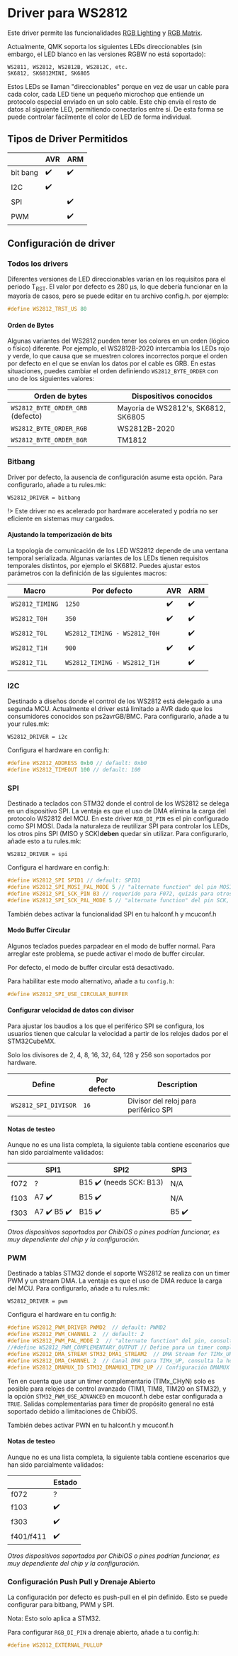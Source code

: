 # Driver para WS2812
Este driver permite las funcionalidades [RGB Lighting](es/feature_rgblight.md) y [RGB Matrix](es/feature_rgb_matrix.md).

Actualmente, QMK soporta los siguientes LEDs direccionables (sin embargo, el LED blanco en las versiones RGBW no está soportado):

    WS2811, WS2812, WS2812B, WS2812C, etc.
    SK6812, SK6812MINI, SK6805

Estos LEDs se llaman "direccionables" porque en vez de usar un cable para cada color, cada LED tiene un pequeño microchop que entiende un protocolo especial enviado en un solo cable. Este chip envía el resto de datos al siguiente LED, permitiendo conectarlos entre sí. De esta forma se puede controlar fácilmente el color de LED de forma individual.

## Tipos de Driver Permitidos

|          | AVR                | ARM                |
|----------|--------------------|--------------------|
| bit bang | :heavy_check_mark: | :heavy_check_mark: |
| I2C      | :heavy_check_mark: |                    |
| SPI      |                    | :heavy_check_mark: |
| PWM      |                    | :heavy_check_mark: |

## Configuración de driver

### Todos los drivers

Diferentes versiones de LED direccionables varían en los requisitos para el periodo T<sub>RST</sub>.
El valor por defecto es 280 µs, lo que debería funcionar en la mayoría de casos, pero se puede editar en tu archivo config.h. por ejemplo:

```c
#define WS2812_TRST_US 80
```

#### Orden de Bytes

Algunas variantes del WS2812 pueden tener los colores en un orden (lógico o físico) diferente. Por ejemplo, el WS2812B-2020 intercambia los LEDs rojo y verde, lo que causa que se muestren colores incorrectos porque el orden por defecto en el que se envían los datos por el cable es GRB.
En estas situaciones, puedes cambiar el orden definiendo `WS2812_BYTE_ORDER` con uno de los siguientes valores:

|Orden de bytes                   |Dispositivos conocidos              |
|---------------------------------|------------------------------------|
|`WS2812_BYTE_ORDER_GRB` (defecto)| Mayoría de WS2812's, SK6812, SK6805|
|`WS2812_BYTE_ORDER_RGB`          |WS2812B-2020                        |
|`WS2812_BYTE_ORDER_BGR`          |TM1812                              |


### Bitbang
Driver por defecto, la ausencia de configuración asume esta opción. Para configurarlo, añade a tu rules.mk:

```make
WS2812_DRIVER = bitbang
```

!> Este driver no es acelerado por hardware accelerated y podría no ser eficiente en sistemas muy cargados.

#### Ajustando la temporización de bits

La topología de comunicación de los LED WS2812 depende de una ventana temporal serializada. Algunas variantes de los LEDs tienen requisitos temporales distintos, por ejemplo el SK6812.
Puedes ajustar estos parámetros con la definición de las siguientes macros:

| Macro               |Por defecto                                 | AVR                | ARM                |
|---------------------|--------------------------------------------|--------------------|--------------------|
|`WS2812_TIMING`      |`1250`                                      | :heavy_check_mark: | :heavy_check_mark: |
|`WS2812_T0H`         |`350`                                       | :heavy_check_mark: | :heavy_check_mark: |
|`WS2812_T0L`         |`WS2812_TIMING - WS2812_T0H`                |                    | :heavy_check_mark: |
|`WS2812_T1H`         |`900`                                       | :heavy_check_mark: | :heavy_check_mark: |
|`WS2812_T1L`         |`WS2812_TIMING - WS2812_T1H`                |                    | :heavy_check_mark: |

### I2C
Destinado a diseños donde el control de los WS2812 está delegado a una segunda MCU. Actualmente el driver está limitado a AVR dado que los consumidores conocidos son ps2avrGB/BMC. Para configurarlo, añade a tu your rules.mk:

```make
WS2812_DRIVER = i2c
```

Configura el hardware en config.h:
```c
#define WS2812_ADDRESS 0xb0 // default: 0xb0
#define WS2812_TIMEOUT 100 // default: 100
```

### SPI
Destinado a teclados con STM32 donde el control de los WS2812 se delega en un dispositivo SPI. La ventaja es que el uso de DMA elimina la carga del protocolo WS2812 del MCU. En este driver `RGB_DI_PIN` es el pin configurado como SPI MOSI. Dada la naturaleza de reutilizar SPI para controlar los LEDs, los otros pins SPI (MISO y SCK)**deben** quedar sin utilizar. Para configurarlo, añade esto a tu rules.mk:

```make
WS2812_DRIVER = spi
```

Configura el hardware en config.h:
```c
#define WS2812_SPI SPID1 // default: SPID1
#define WS2812_SPI_MOSI_PAL_MODE 5 // "alternate function" del pin MOSI, consulta la hoja de datos para los valores correctos en tu MCU. default: 5
#define WS2812_SPI_SCK_PIN B3 // requerido para F072, quizás para otros -- pin SCK, consulta la hoja de datos para los valores correctos en tu MCU. default: unspecified
#define WS2812_SPI_SCK_PAL_MODE 5 // "alternate function" del pin SCK, consulta la hoja de datos para los valores correctos en tu MCU. default: 5
```

También debes activar la funcionalidad SPI en tu halconf.h y mcuconf.h

#### Modo Buffer Circular
Algunos teclados puedes parpadear en el modo de buffer normal. Para arreglar este problema, se puede activar el modo de buffer circular.

Por defecto, el modo de buffer circular está desactivado.

Para habilitar este modo alternativo, añade a tu `config.h`:
```c
#define WS2812_SPI_USE_CIRCULAR_BUFFER
```

#### Configurar velocidad de datos con divisor
Para ajustar los baudios a los que el periférico SPI se configura, los usuarios tienen que calcular la velocidad a partir de los relojes dados por el STM32CubeMX.

Solo los divisores de 2, 4, 8, 16, 32, 64, 128 y 256 son soportados por hardware.

|Define              |Por defecto|Description                          |
|--------------------|-----------|-------------------------------------|
|`WS2812_SPI_DIVISOR`|`16`       |Divisor del reloj para periférico SPI|

#### Notas de testeo

Aunque no es una lista completa, la siguiente tabla contiene escenarios que han sido parcialmente validados:

|      | SPI1                                        | SPI2                                    | SPI3                  |
|------|---------------------------------------------|-----------------------------------------|-----------------------|
| f072 | ?                                           | B15 :heavy_check_mark: (needs SCK: B13) | N/A                   |
| f103 | A7 :heavy_check_mark:                       | B15 :heavy_check_mark:                  | N/A                   |
| f303 | A7 :heavy_check_mark: B5 :heavy_check_mark: | B15 :heavy_check_mark:                  | B5 :heavy_check_mark: |

*Otros dispositivos soportados por ChibiOS o pines podrían funcionar, es muy dependiente del chip y la configuración.*

### PWM

Destinado a tablas STM32 donde el soporte WS2812 se realiza con un timer PWM y un stream DMA. La ventaja es que el uso de DMA reduce la carga del MCU. Para configurarlo, añade a tu rules.mk:

```make
WS2812_DRIVER = pwm
```

Configura el hardware en tu config.h:
```c
#define WS2812_PWM_DRIVER PWMD2  // default: PWMD2
#define WS2812_PWM_CHANNEL 2  // default: 2
#define WS2812_PWM_PAL_MODE 2  // "alternate function" del pin, consulta la hoja de datos para los valores correctos en tu MCU. default: 2
//#define WS2812_PWM_COMPLEMENTARY_OUTPUT // Define para un timer complementario (TIMx_CHyN); omite para un timer normal (TIMx_CHy).
#define WS2812_DMA_STREAM STM32_DMA1_STREAM2  // DMA Stream for TIMx_UP, consulta la hoja de datos para los valores correctos en tu MCU.
#define WS2812_DMA_CHANNEL 2  // Canal DMA para TIMx_UP, consulta la hoja de datos para los valores correctos en tu MCU.
#define WS2812_DMAMUX_ID STM32_DMAMUX1_TIM2_UP // Configuración DMAMUX para TIMx_UP -- solo es necesario si tu MCU tiene un periférico DMAMUX, consulta la hoja de datos para los valores correctos en tu MCU.
```

Ten en cuenta que usar un timer complementario (TIMx_CHyN) solo es posible para relojes de control avanzado (TIM1, TIM8, TIM20 on STM32), y la opción `STM32_PWM_USE_ADVANCED` en mcuconf.h debe estar configurada a `TRUE`. Salidas complementarias para timer de propósito general no está soportado debido a limitaciones de ChibiOS.

También debes activar PWN en tu halconf.h y mcuconf.h

#### Notas de testeo

Aunque no es una lista completa, la siguiente tabla contiene escenarios que han sido parcialmente validados:

| | Estado |
|-|-|
| f072 | ? |
| f103 | :heavy_check_mark: |
| f303 | :heavy_check_mark: |
| f401/f411 | :heavy_check_mark: |

*Otros dispositivos soportados por ChibiOS o pines podrían funcionar, es muy dependiente del chip y la configuración.*
 
### Configuración Push Pull y Drenaje Abierto
La configuración por defecto es push-pull en el pin definido.
Esto se puede configurar para bitbang, PWM y SPI.

Nota: Esto solo aplica a STM32.

 Para configurar `RGB_DI_PIN` a drenaje abierto, añade a tu config.h: 
```c
#define WS2812_EXTERNAL_PULLUP
```
